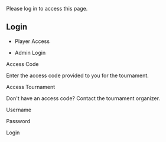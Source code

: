 Please log in to access this page.


## Login

- Player Access

- Admin Login


Access Code

Enter the access code provided to you for the tournament.

Access Tournament


Don't have an access code? Contact the tournament organizer.

Username

Password

Login